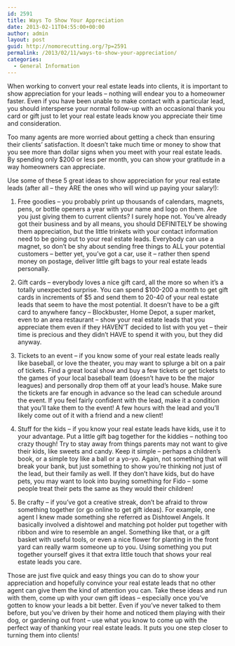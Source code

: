 ```yaml
---
id: 2591
title: Ways To Show Your Appreciation
date: 2013-02-11T04:55:00+00:00
author: admin
layout: post
guid: http://nomorecutting.org/?p=2591
permalink: /2013/02/11/ways-to-show-your-appreciation/
categories:
  - General Information
---
```

When working to convert your real estate leads into clients, it is important to show appreciation for your leads – nothing will endear you to a homeowner faster. Even if you have been unable to make contact with a particular lead, you should intersperse your normal follow-up with an occasional thank you card or gift just to let your real estate leads know you appreciate their time and consideration.

Too many agents are more worried about getting a check than ensuring their clients&#8217; satisfaction. It doesn&#8217;t take much time or money to show that you see more than dollar signs when you meet with your real estate leads. By spending only $200 or less per month, you can show your gratitude in a way homeowners can appreciate.

Use some of these 5 great ideas to show appreciation for your real estate leads (after all – they ARE the ones who will wind up paying your salary!):

1. Free goodies – you probably print up thousands of calendars, magnets, pens, or bottle openers a year with your name and logo on them. Are you just giving them to current clients? I surely hope not. You&#8217;ve already got their business and by all means, you should DEFINITELY be showing them appreciation, but the little trinkets with your contact information need to be going out to your real estate leads. Everybody can use a magnet, so don&#8217;t be shy about sending free things to ALL your potential customers – better yet, you&#8217;ve got a car, use it – rather then spend money on postage, deliver little gift bags to your real estate leads personally.

2. Gift cards – everybody loves a nice gift card, all the more so when it&#8217;s a totally unexpected surprise. You can spend $100-200 a month to get gift cards in increments of $5 and send them to 20-40 of your real estate leads that seem to have the most potential. It doesn&#8217;t have to be a gift card to anywhere fancy – Blockbuster, Home Depot, a super market, even to an area restaurant – show your real estate leads that you appreciate them even if they HAVEN&#8217;T decided to list with you yet – their time is precious and they didn&#8217;t HAVE to spend it with you, but they did anyway.

3. Tickets to an event – if you know some of your real estate leads really like baseball, or love the theater, you may want to splurge a bit on a pair of tickets. Find a great local show and buy a few tickets or get tickets to the games of your local baseball team (doesn&#8217;t have to be the major leagues) and personally drop them off at your lead&#8217;s house. Make sure the tickets are far enough in advance so the lead can schedule around the event. If you feel fairly confident with the lead, make it a condition that you&#8217;ll take them to the event! A few hours with the lead and you&#8217;ll likely come out of it with a friend and a new client!

4. Stuff for the kids – if you know your real estate leads have kids, use it to your advantage. Put a little gift bag together for the kiddies – nothing too crazy though! Try to stay away from things parents may not want to give their kids, like sweets and candy. Keep it simple – perhaps a children&#8217;s book, or a simple toy like a ball or a yo-yo. Again, not something that will break your bank, but just something to show you&#8217;re thinking not just of the lead, but their family as well. If they don&#8217;t have kids, but do have pets, you may want to look into buying something for Fido – some people treat their pets the same as they would their children!

5. Be crafty – if you&#8217;ve got a creative streak, don&#8217;t be afraid to throw something together (or go online to get gift ideas). For example, one agent I knew made something she referred as Dishtowel Angels. It basically involved a dishtowel and matching pot holder put together with ribbon and wire to resemble an angel. Something like that, or a gift basket with useful tools, or even a nice flower for planting in the front yard can really warm someone up to you. Using something you put together yourself gives it that extra little touch that shows your real estate leads you care.

Those are just five quick and easy things you can do to show your appreciation and hopefully convince your real estate leads that no other agent can give them the kind of attention you can. Take these ideas and run with them, come up with your own gift ideas – especially once you&#8217;ve gotten to know your leads a bit better. Even if you&#8217;ve never talked to them before, but you&#8217;ve driven by their home and noticed them playing with their dog, or gardening out front – use what you know to come up with the perfect way of thanking your real estate leads. It puts you one step closer to turning them into clients!